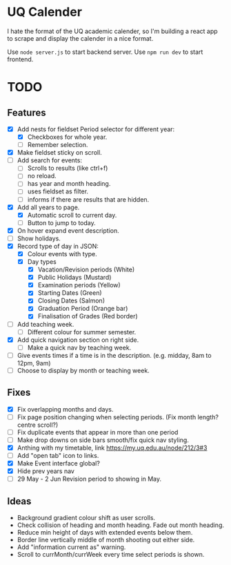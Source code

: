 # UQ Calender

I hate the format of the UQ academic calender, so I'm building a react app to scrape and display the calender in a nice format.

Use `node server.js` to start backend server.
Use `npm run dev` to start frontend.

# TODO

## Features

- [x] Add nests for fieldset Period selector for different year:
  - [x] Checkboxes for whole year.
  - [ ] Remember selection.
- [x] Make fieldset sticky on scroll.
- [ ] Add search for events:
  - [ ] Scrolls to results (like ctrl+f)
  - [ ] no reload.
  - [ ] has year and month heading.
  - [ ] uses fieldset as filter.
  - [ ] informs if there are results that are hidden.
- [x] Add all years to page.
  - [x] Automatic scroll to current day.
  - [ ] Button to jump to today.
- [x] On hover expand event description.
- [ ] Show holidays.
- [x] Record type of day in JSON:
  - [x] Colour events with type.
  - [x] Day types
    - [x] Vacation/Revision periods (White)
    - [x] Public Holidays (Mustard)
    - [x] Examination periods (Yellow)
    - [x] Starting Dates (Green)
    - [x] Closing Dates (Salmon)
    - [x] Graduation Period (Orange bar)
    - [x] Finalisation of Grades (Red border)
- [ ] Add teaching week.
  - [ ] Different colour for summer semester.
- [x] Add quick navigation section on right side.
  - [ ] Make a quick nav by teaching week.
- [ ] Give events times if a time is in the description. (e.g. midday, 8am to 12pm, 9am)
- [ ] Choose to display by month or teaching week.

## Fixes

- [x] Fix overlapping months and days.
- [ ] Fix page position changing when selecting periods. (Fix month length? centre scroll?)
- [ ] Fix duplicate events that appear in more than one period
- [ ] Make drop downs on side bars smooth/fix quick nav styling.
- [x] Anthing with my timetable, link https://my.uq.edu.au/node/212/3#3
- [ ] Add "open tab" icon to links.
- [x] Make Event interface global?
- [x] Hide prev years nav
- [ ] 29 May - 2 Jun Revision period to showing in May.

## Ideas

- Background gradient colour shift as user scrolls.
- Check collision of heading and month heading. Fade out month heading.
- Reduce min height of days with extended events below them.
- Border line vertically middle of month shooting out either side.
- Add "information current as" warning.
- Scroll to currMonth/currWeek every time select periods is shown.
